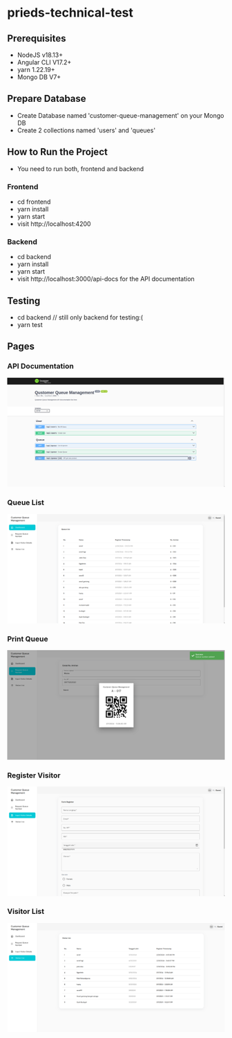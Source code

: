 # prieds-technical-test

## Prerequisites
- NodeJS v18.13+
- Angular CLI V17.2+
- yarn 1.22.19+
- Mongo DB V7+

## Prepare Database
- Create Database named 'customer-queue-management' on your Mongo DB
- Create 2 collections named 'users' and 'queues'

## How to Run the Project
- You need to run both, frontend and backend
### Frontend
- cd frontend
- yarn install
- yarn start
- visit http://localhost:4200
### Backend
- cd backend
- yarn install
- yarn start
- visit http://localhost:3000/api-docs for the API documentation

## Testing
- cd backend // still only backend for testing:(
- yarn test

## Pages
### API Documentation
![Alt text](image-4.png)
### Queue List
![Alt text](image-3.png)
### Print Queue
![Alt text](image-2.png)
### Register Visitor
![Alt text](image-1.png)
### Visitor List
![Alt text](image.png)